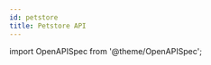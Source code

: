 ```yaml
---
id: petstore
title: Petstore API
---
```


import OpenAPISpec from '@theme/OpenAPISpec';

<OpenAPISpec 
  url="/api-specs/petstore.yaml"
  showExplorer={true}
/>